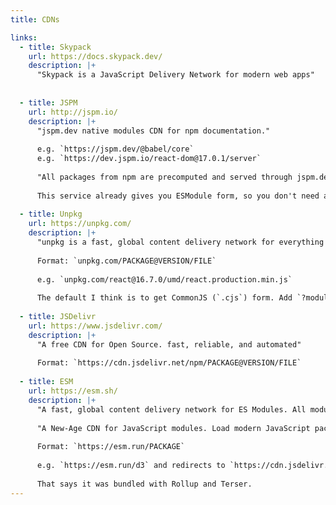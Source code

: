 ```yaml
---
title: CDNs

links:
  - title: Skypack
    url: https://docs.skypack.dev/
    description: |+
      "Skypack is a JavaScript Delivery Network for modern web apps"
      
    
  - title: JSPM
    url: http://jspm.io/
    description: |+
      "jspm.dev native modules CDN for npm documentation."
      
      e.g. `https://jspm.dev/@babel/core`
      e.g. `https://dev.jspm.io/react-dom@17.0.1/server`
      
      "All packages from npm are precomputed and served through jspm.dev and are available at their corresponding URLs."
      
      This service already gives you ESModule form, so you don't need a flag.
    
  - title: Unpkg
    url: https://unpkg.com/
    description: |+
      "unpkg is a fast, global content delivery network for everything on npm."
      
      Format: `unpkg.com/PACKAGE@VERSION/FILE` 
      
      e.g. `unpkg.com/react@16.7.0/umd/react.production.min.js`
      
      The default I think is to get CommonJS (`.cjs`) form. Add `?module` to get the ESModule form.
      
  - title: JSDelivr
    url: https://www.jsdelivr.com/
    description: |+
      "A free CDN for Open Source. fast, reliable, and automated"
      
      Format: `https://cdn.jsdelivr.net/npm/PACKAGE@VERSION/FILE`
      
  - title: ESM
    url: https://esm.sh/
    description: |+
      "A fast, global content delivery network for ES Modules. All modules are transformed to ESM by esbuild in NPM."
      
      "A New-Age CDN for JavaScript modules. Load modern JavaScript packages built for you on-demand. Works in modern web browsers, node.js, and deno."
            
      Format: `https://esm.run/PACKAGE`
      
      e.g. `https://esm.run/d3` and redirects to `https://cdn.jsdelivr.net/npm/d3/+esm`
      
      That says it was bundled with Rollup and Terser.
---
```


